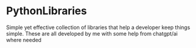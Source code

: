 # PythonLibraries
Simple yet effective collection of libraries that help a developer keep things simple. These are all developed by me with some help from chatgpt/ai where needed
